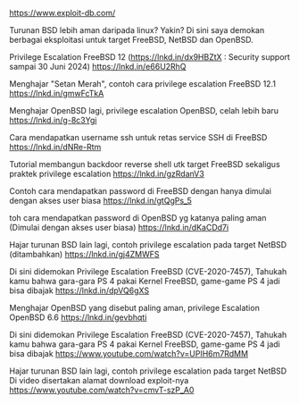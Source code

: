 https://www.exploit-db.com/

Turunan BSD lebih aman daripada linux? Yakin? Di sini saya demokan berbagai eksploitasi untuk target FreeBSD, NetBSD dan OpenBSD.

Privilege Escalation FreeBSD 12 (https://lnkd.in/dx9HBZtX : Security support sampai 30 Juni 2024)
https://lnkd.in/e66U2RhQ

Menghajar "Setan Merah", contoh cara privilege escalation FreeBSD 12.1
https://lnkd.in/gmwFcTkA

Menghajar OpenBSD lagi, privilege escalation OpenBSD, celah lebih baru
https://lnkd.in/g-8c3Ygi

Cara mendapatkan username ssh untuk retas service SSH di FreeBSD
https://lnkd.in/dNRe-Rtm

Tutorial membangun backdoor reverse shell utk target FreeBSD sekaligus praktek privilege escalation
https://lnkd.in/gzRdanV3

Contoh cara mendapatkan password di FreeBSD dengan hanya dimulai dengan akses user biasa
https://lnkd.in/gtQgPs_5

toh cara mendapatkan password di OpenBSD yg katanya paling aman (Dimulai dengan akses user biasa)
https://lnkd.in/dKaCDd7i

Hajar turunan BSD lain lagi, contoh privilege escalation pada target NetBSD (ditambahkan)
https://lnkd.in/gj4ZMWFS

Di sini didemokan Privilege Escalation FreeBSD (CVE-2020-7457), Tahukah kamu bahwa gara-gara PS 4 pakai Kernel FreeBSD, game-game PS 4 jadi bisa dibajak
https://lnkd.in/dpVQ6gXS

Menghajar OpenBSD yang disebut paling aman, privilege Escalation OpenBSD 6.6
https://lnkd.in/gevbhqti

Di sini didemokan Privilege Escalation FreeBSD (CVE-2020-7457), Tahukah kamu bahwa gara-gara PS 4 pakai Kernel FreeBSD, game-game PS 4 jadi bisa dibajak
https://www.youtube.com/watch?v=UPIH6m7RdMM

Hajar turunan BSD lain lagi, contoh privilege escalation pada target NetBSD
Di video disertakan alamat download exploit-nya
https://www.youtube.com/watch?v=cmvT-szP_A0